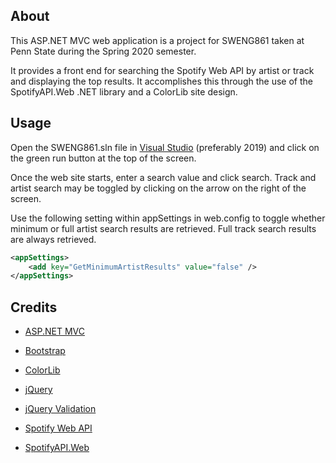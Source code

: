 ## About

This ASP.NET MVC web application is a project for SWENG861 taken at Penn State during the Spring 2020 semester.

It provides a front end for searching the Spotify Web API by artist or track and displaying the top results. It accomplishes this through the use of the SpotifyAPI.Web .NET library and a ColorLib site design.

## Usage

Open the SWENG861.sln file in [Visual Studio](https://visualstudio.microsoft.com/vs/) (preferably 2019) and click on the green run button at the top of the screen.

Once the web site starts, enter a search value and click search. Track and artist search may be toggled by clicking on the arrow on the right of the screen.

Use the following setting within appSettings in web.config to toggle whether minimum or full artist search results are retrieved. Full track search results are always retrieved.

```xml
<appSettings>
	<add key="GetMinimumArtistResults" value="false" />
</appSettings>
```

## Credits

* [ASP.NET MVC](https://dotnet.microsoft.com/apps/aspnet/mvc)

* [Bootstrap](https://getbootstrap.com/)

* [ColorLib](https://colorlib.com/wp/template/music-2/)

* [jQuery](https://jquery.com/)

* [jQuery Validation](https://jqueryvalidation.org/)

* [Spotify Web API](https://developer.spotify.com/documentation/web-api/)

* [SpotifyAPI.Web](https://www.nuget.org/packages/SpotifyAPI.Web/5.1.0)
